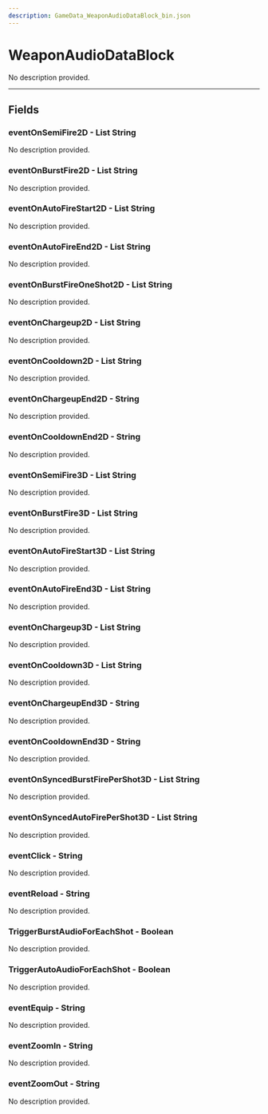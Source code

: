 ```yaml
---
description: GameData_WeaponAudioDataBlock_bin.json
---
```


# WeaponAudioDataBlock

No description provided.

***

## Fields

### eventOnSemiFire2D - List String

No description provided.

### eventOnBurstFire2D - List String

No description provided.

### eventOnAutoFireStart2D - List String

No description provided.

### eventOnAutoFireEnd2D - List String

No description provided.

### eventOnBurstFireOneShot2D - List String

No description provided.

### eventOnChargeup2D - List String

No description provided.

### eventOnCooldown2D - List String

No description provided.

### eventOnChargeupEnd2D - String

No description provided.

### eventOnCooldownEnd2D - String

No description provided.

### eventOnSemiFire3D - List String

No description provided.

### eventOnBurstFire3D - List String

No description provided.

### eventOnAutoFireStart3D - List String

No description provided.

### eventOnAutoFireEnd3D - List String

No description provided.

### eventOnChargeup3D - List String

No description provided.

### eventOnCooldown3D - List String

No description provided.

### eventOnChargeupEnd3D - String

No description provided.

### eventOnCooldownEnd3D - String

No description provided.

### eventOnSyncedBurstFirePerShot3D - List String

No description provided.

### eventOnSyncedAutoFirePerShot3D - List String

No description provided.

### eventClick - String

No description provided.

### eventReload - String

No description provided.

### TriggerBurstAudioForEachShot - Boolean

No description provided.

### TriggerAutoAudioForEachShot - Boolean

No description provided.

### eventEquip - String

No description provided.

### eventZoomIn - String

No description provided.

### eventZoomOut - String

No description provided.
